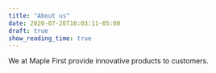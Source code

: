 ```yaml
---
title: "About us"
date: 2020-07-26T16:03:11-05:00
draft: true
show_reading_time: true
---
```


We at Maple First provide innovative products to customers.